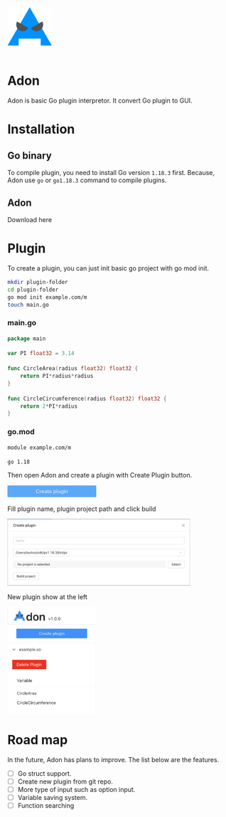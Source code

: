 <img src="./resources/logo.png" width="100px" style="margin-bottom: 20px;"/>

# Adon
Adon is basic Go plugin interpretor. It convert Go plugin to GUI.

# Installation
## Go binary
To compile plugin, you need to install Go version `1.18.3` first. Because, Adon use `go` or `go1.18.3` command to compile plugins.
## Adon
Download here

# Plugin
To create a plugin, you can just init basic go project with go mod init.
```bash
mkdir plugin-folder
cd plugin-folder
go mod init example.com/m
touch main.go
```

### main.go
```go
package main

var PI float32 = 3.14

func CircleArea(radius float32) float32 {
	return PI*radius*radius
}

func CircleCircumference(radius float32) float32 {
	return 2*PI*radius
}
```

### go.mod
```
module example.com/m

go 1.18
```

Then open Adon and create a plugin with Create Plugin button. 

<img src="readme-assets/create-button.png" width="200px">

Fill plugin name, plugin project path and click build

<img src="readme-assets/create-modal.png" height="150px">

New plugin show at the left

<img src="readme-assets/plugin-menu.png" width="200px">

# Road map
In the future, Adon has plans to improve. The list below are the features.
- [ ] Go struct support.
- [ ] Create new plugin from git repo.
- [ ] More type of input such as option input.
- [ ] Variable saving system.
- [ ] Function searching